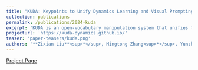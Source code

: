 ```yaml
---
title: "KUDA: Keypoints to Unify Dynamics Learning and Visual Prompting for Open-Vocabulary Robotic Manipulation"
collection: publications
permalink: /publications/2024-kuda
excerpt: 'KUDA is an open-vocabulary manipulation system that unifies the visual prompting of vision language models (VLMs) and dynamics modeling with keypoints.'
projecturl: 'https://kuda-dynamics.github.io/'
teaser: 'paper-teasers/kuda.png'
authors: '**Zixian Liu**<sup>*</sup>, Mingtong Zhang<sup>*</sup>, Yunzhu Li'
---
```


[Project Page](https://kuda-dynamics.github.io/)
